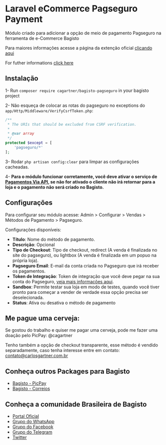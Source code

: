 # Laravel eCommerce Pagseguro Payment

Módulo criado para adicionar a opção de meio de pagamento Pagseguro na ferramenta de e-Commerce Bagisto

Para maiores informações acesse a página da extenção oficial [clicando aqui](https://bagisto.com/en/extensions/laravel-ecommerce-pagseguro-payment-gateway/)

For futher informations [click here](https://bagisto.com/en/extensions/laravel-ecommerce-pagseguro-payment-gateway/)

## Instalação

1- Run `composer require cagartner/bagisto-pagseguro` in your bagisto project

2- Não esqueça de colocar as rotas do pagseguro no exceptions do `app/Http/Middleware/VerifyCsrfToken.php`:

```php
/**
 * The URIs that should be excluded from CSRF verification.
 *
 * @var array
 */
protected $except = [
    'pagseguro/*'
];
```
 
3- Rodar `php artisan config:clear` para limpar as configurações cacheadas.

4- **Para o módulo funcionar corretamente, você deve ativar o serviço de [Pagamentos Via API](https://pagseguro.uol.com.br/integracao/pagamentos-via-api.jhtml), se não for ativado o cliente não irá retornar para a loja e o pagamento não será criado no Bagisto.**

## Configurações

Para configurar seu módulo acesse: Admin > Configurar > Vendas > Métodos de Pagamento > Pagseguro.

Configurações disponíveis:

* **Título**: Nome do método de pagamento.
* **Descrição**: Opcional
* **Tipo de Checkout**: Tipo de checkout, redirect (A venda é finalizada no site do pagseguro), ou lightbox (A venda é finalizada em um popuo na própria loja).
* **Pagseguro Email**: E-mail da conta criada no Pagseguro que irá receber os pagamentos.
* **Token de Integração**: Token de integração que você deve pegar na sua conta do Pagseguro, [veja mais informações aqui](https://faq.pagseguro.uol.com.br/duvida/como-gerar-token-para-integracao-com-o-site/841#rmcl).
* **Sandbox**: Permite testar sua loja em modo de testes, quando você tiver pronto para começar a vender de verdade essa opção precisa ser deselecionada.
* **Status**: Ativa ou desativa o método de pagamento
<!-- * **Quantidade de Parcelas sem Juros**: Quantidade de parcelas que seu cliente poderá comprar sem ter que pagar juros (Você assumirá essas taxas).
* **Quantidade Máxima de Parcelas**: Quantidade máxima de parcelas que seus clientes poderão parcelar -->

## Me pague uma cerveja:

Se gostou do trabalho e quiser me pagar uma cerveja, pode me fazer uma doação pelo PicPay: @cagartner

Tenho também a opção de checkout transparente, esse método é vendido separadamente, caso tenha interesse entre em contato: contato@carlosgartner.com.br

## Conheça outros Packages para Bagisto

* [Bagisto - PicPay](https://github.com/cagartner/bagisto-picpay)
* [Bagisto - Correios](https://github.com/cagartner/bagisto-correios)

## Conheça a comunidade Brasileira de Bagisto
- [Portal Oficial](https://bagisto.com.br)
- [Grupo do WhatsApp](https://chat.whatsapp.com/HpMKEoxf5neIfnpUlHGmaO)
- [Grupo do Facebook](https://www.facebook.com/groups/2552301808420521)
- [Grupo do Telegram](https://t.me/bagistobrasil)
- [Twitter](http://twitter.com/bagistobr)
 
